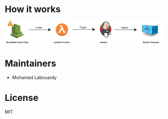 # How it works

<p align="center">
  <img src="oneshot.png" />
</p>

# Maintainers

* Mohamed Labouardy

# License

MIT
